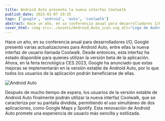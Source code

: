 ```yaml
---
title: Android Auto presenta la nueva interfaz Coolwalk
publish_date: 2023-01-07 19:35
tags: ['google', 'android', 'auto', 'coolwalk']
abstract: Hace un año, en su conferencia anual para desarrolladores I/O, Google presentó varias actualizaciones para Android Auto, entre ellas la nueva interfaz de usuario llamada Coolwalk.
cover_html: <img src=../assets/Android_Auto_icon.svg alt="Logo de Android Auto" />
---
```


Hace un año, en su conferencia anual para desarrolladores I/O, Google presentó
varias actualizaciones para Android Auto, entre ellas la nueva interfaz de
usuario llamada Coolwalk. Desde entonces, esta interfaz ha estado disponible
para quienes utilizan la versión beta de la aplicación. Ahora, en la feria
tecnológica CES 2023, Google ha anunciado que estas mejoras se implementarán en
la versión estable de Android Auto, por lo que todos los usuarios de la
aplicación podrán beneficiarse de ellas.

![Android Auto](https://storage.googleapis.com/gweb-uniblog-publish-prod/original_images/Copy_of_F037_AutoMoment_GIF2_v04_BLOG_960X540.gif)

Después de mucho tiempo de espera, los usuarios de la versión estable de Android
Auto finalmente podrán utilizar la nueva interfaz Coolwalk, que se caracteriza
por su pantalla dividida, permitiendo el uso simultáneo de dos aplicaciones,
como Google Maps y Spotify. Esta renovación de Android Auto promete una
experiencia de usuario más sencilla y estilizada.
